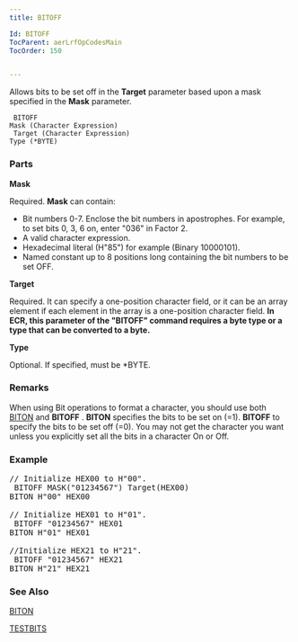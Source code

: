 ```yaml
---
title: BITOFF

Id: BITOFF
TocParent: aerLrfOpCodesMain
TocOrder: 150


---
```


Allows bits to be set off in the **Target** parameter based upon a mask specified in the **Mask** parameter. 

```
 BITOFF
Mask (Character Expression)
 Target (Character Expression)
Type (*BYTE)
```

### Parts

**Mask** 

Required. **Mask** can contain: 

- Bit numbers 0-7. Enclose the bit numbers in apostrophes. For example, to set bits 0, 3, 6 on, enter "036" in Factor 2.
- A valid character expression.
- Hexadecimal literal (H"85") for example (Binary 10000101).
- Named constant up to 8 positions long containing the bit numbers to be set OFF.


**Target** 

Required. It can specify a one-position character field, or it can be an array element if each element in the array is a one-position character field. **In ECR, this parameter of the "BITOFF" command requires a byte type or a type that can be converted to a byte.**


**Type** 

Optional. If specified, must be *BYTE.


### Remarks
When using Bit operations to format a character, you should use both [BITON](BITON.html) and **BITOFF** . **BITON** specifies the bits to be set on (=1). **BITOFF** to specify the bits to be set off (=0). You may not get the character you want unless you explicitly set all the bits in a character On or Off. 

### Example
<pre class="prettyprint">// Initialize HEX00 to H"00".
 BITOFF MASK("01234567") Target(HEX00)
BITON H"00" HEX00

// Initialize HEX01 to H"01".
 BITOFF "01234567" HEX01
BITON H"01" HEX01

//Initialize HEX21 to H"21".
 BITOFF "01234567" HEX21 
BITON H"21" HEX21<br /></pre>

### See Also
[BITON](BITON.html)

[TESTBITS](TESTBITS.html) 

